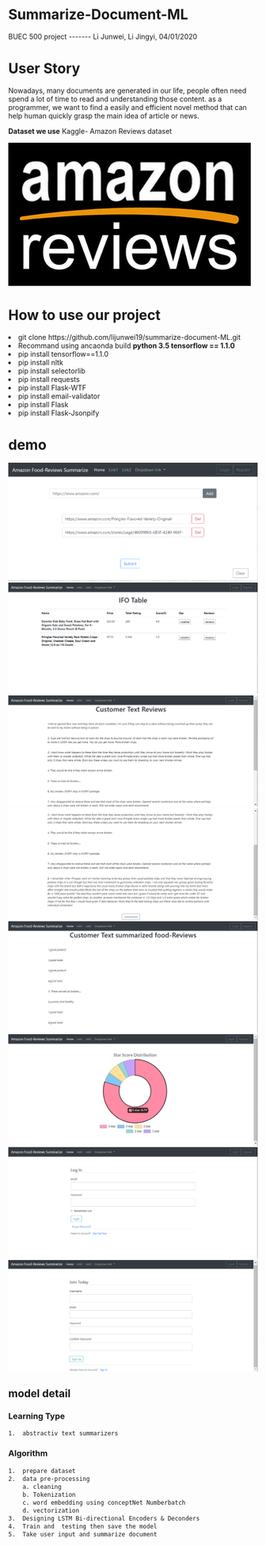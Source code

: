 # Summarize-Document-ML
   BUEC 500 project  -------  Li Junwei, Li Jingyi,     04/01/2020
# User Story 
   Nowadays, many documents are generated in our life, people often need spend a lot of time to read and understanding those content. as a programmer, we want to find a easily and efficient novel method that can help human quickly grasp the main idea of article or news. 


<strong>Dataset we use</strong>
Kaggle- Amazon Reviews dataset


![amazon reviews](https://github.com/lijunwei19/summarize-document-ML/blob/master/Image/a3ce6cec71d51c08af3260dee424137.png)


# How to use our project

<li>  git clone https://github.com/lijunwei19/summarize-document-ML.git </li>
<li>  Recommand using ancaonda build <strong> python 3.5 tensorflow == 1.1.0 </strong></li> 
<li> pip install tensorflow==1.1.0 </li>
<li>  pip install nltk </li>
<li> pip install selectorlib </li>
<li>pip install requests </li>
<li> pip install Flask-WTF</li>
<li> pip install email-validator</li>
<li> pip install Flask</li>
<li> pip install Flask-Jsonpify</li>
      



#  demo
![home](https://github.com/lijunwei19/summarize-document-ML/blob/master/Image/home.png)
![Data_display](https://github.com/lijunwei19/summarize-document-ML/blob/master/Image/Data_display.png)
![text_reivews](https://github.com/lijunwei19/summarize-document-ML/blob/master/Image/text_reviews.png)
![summarized_button](https://github.com/lijunwei19/summarize-document-ML/blob/master/Image/summarize_button.png)
![summarized_reviews](https://github.com/lijunwei19/summarize-document-ML/blob/master/Image/summarized_rewiews.png)
![pie_star](https://github.com/lijunwei19/summarize-document-ML/blob/master/Image/pie_star.png)
![login](https://github.com/lijunwei19/summarize-document-ML/blob/master/Image/login.png)
![register](https://github.com/lijunwei19/summarize-document-ML/blob/master/Image/register.png)


   
## model detail
### Learning Type
    1.  abstractiv text summarizers

### Algorithm
    1.  prepare dataset 
    2.  data pre-processing
        a. cleaning
        b. Tokenization
        c. word embedding using conceptNet Numberbatch
        d. vectorization 
    3.  Designing LSTM Bi-directional Encoders & Deconders
    4.  Train and  testing then save the model
    5.  Take user input and summarize document 


